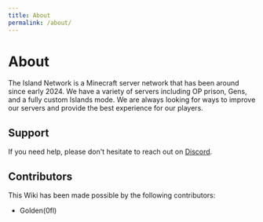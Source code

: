 ```yaml
---
title: About
permalink: /about/
---
```


# About

The Island Network is a Minecraft server network that has been around since early 2024. We have a variety of servers including OP prison, Gens, and a fully custom Islands mode. We are always looking for ways to improve our servers and provide the best experience for our players.


## Support

If you need help, please don't hesitate to reach out on [Discord](https://discord.gg/xGMrzWAnTv).


## Contributors

This Wiki has been made possible by the following contributors:
- Golden(0fl)

